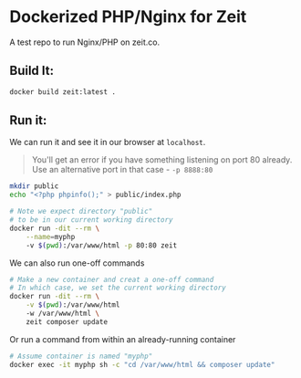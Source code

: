 # Dockerized PHP/Nginx for Zeit

A test repo to run Nginx/PHP on zeit.co.

## Build It:

```bash
docker build zeit:latest .
```

## Run it:

We can run it and see it in our browser at `localhost`.

> You'll get an error if you have something listening on port 80 already. Use an alternative port in that case - `-p 8888:80`

```bash
mkdir public
echo "<?php phpinfo();" > public/index.php

# Note we expect directory "public"
# to be in our current working directory
docker run -dit --rm \
    --name=myphp
    -v $(pwd):/var/www/html -p 80:80 zeit 
```

We can also run one-off commands

```bash
# Make a new container and creat a one-off command
# In which case, we set the current working directory
docker run -dit --rm \
    -v $(pwd):/var/www/html
    -w /var/www/html \
    zeit composer update
```

Or run a command from within an already-running container

```bash
# Assume container is named "myphp"
docker exec -it myphp sh -c "cd /var/www/html && composer update"
```
